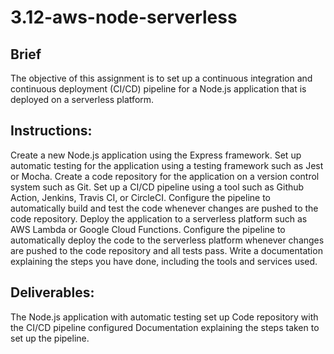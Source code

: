 # 3.12-aws-node-serverless

## Brief
The objective of this assignment is to set up a continuous integration and continuous deployment (CI/CD) pipeline for a Node.js application that is deployed on a serverless platform.

## Instructions:
Create a new Node.js application using the Express framework.
Set up automatic testing for the application using a testing framework such as Jest or Mocha.
Create a code repository for the application on a version control system such as Git.
Set up a CI/CD pipeline using a tool such as Github Action, Jenkins, Travis CI, or CircleCI.
Configure the pipeline to automatically build and test the code whenever changes are pushed to the code repository.
Deploy the application to a serverless platform such as AWS Lambda or Google Cloud Functions.
Configure the pipeline to automatically deploy the code to the serverless platform whenever changes are pushed to the code repository and all tests pass.
Write a documentation explaining the steps you have done, including the tools and services used.

## Deliverables:
The Node.js application with automatic testing set up
Code repository with the CI/CD pipeline configured
Documentation explaining the steps taken to set up the pipeline.
